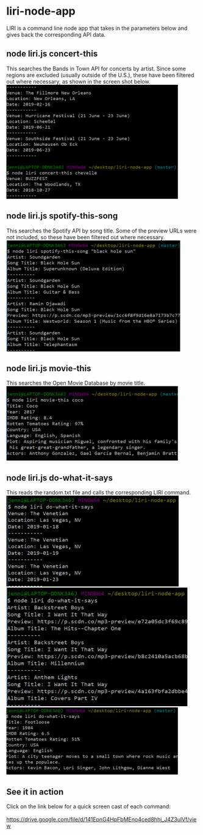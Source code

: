 # liri-node-app
LIRI is a command line node app that takes in the parameters below and gives back the corresponding API data.
## node liri.js concert-this
This searches the Bands in Town API for concerts by artist. Since some regions are excluded (usually outside of the U.S.), these have been filtered out where necessary, as shown in the screen shot below.\
![liri concert-this](https://github.com/jenntuten/liri-node-app/blob/master/assets/images/concert-this.png)
## node liri.js spotify-this-song
This searches the Spotify API by song title. Some of the preview URLs were not included, so these have been filtered out where necessary.\
![liri spotify-this-song](https://github.com/jenntuten/liri-node-app/blob/master/assets/images/spotify-this-song.png)
## node liri.js movie-this
This searches the Open Movie Database by movie title. \
![liri movie-this](https://github.com/jenntuten/liri-node-app/blob/master/assets/images/movie-this.png)
## node liri.js do-what-it-says
This reads the random.txt file and calls the corresponding LIRI command.\
![liri do-what-it-says-concert](https://github.com/jenntuten/liri-node-app/blob/master/assets/images/do-what-it-says-concert.png)
![liri do-what-it-says-spotify](https://github.com/jenntuten/liri-node-app/blob/master/assets/images/do-what-it-says-spotify.png)
![liri do-what-it-says-movie](https://github.com/jenntuten/liri-node-app/blob/master/assets/images/do-what-it-says-movie.png)

## See it in action
Click on the link below for a quick screen cast of each command:\
\
https://drive.google.com/file/d/141EpnG4HpFbMEno4ced8hhj_J4Z3ulVf/view

